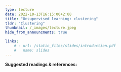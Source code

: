 ```yaml
---
type: lecture
date: 2022-10-13T16:15:00+2:00
title: "Unsupervised learning: clustering"
tldr: "Clustering"
thumbnail: /_images/lecture.jpeg
hide_from_announcments: true

links: 
    # - url: /static_files/slides/introduction.pdf
    #   name: slides
---
```

**Suggested readings & references:**
